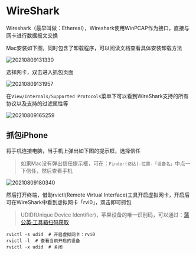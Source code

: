 # WireShark

Wireshark（最早叫做：Ethereal），Wireshark使用WinPCAP作为接口，直接与网卡进行数据报文交换

Mac安装如下图，同时包含了卸载程序，可以阅读文档查看具体安装卸载方法

![20210809131330](http://image.zuoright.com/20210809131330.png)

选择网卡，双击进入抓包页面

![20210809131957](http://image.zuoright.com/20210809131957.png)

在`View/Internals/Supported Protocols`菜单下可以看到WireShark支持的所有协议以及支持的过滤属性等

![20210809165259](http://image.zuoright.com/20210809165259.png)

## 抓包iPhone

将手机连接电脑，当手机上弹出如下图的提示框，选择信任

> 如果Mac没有弹出信任提示框，可在：`Finder(访达)-位置-「设备名」`中点一下信任，然后查看手机

![20210809180340](http://image.zuoright.com/20210809180340.png)

然后打开终端，借助rvictl(Remote Virtual Interface)工具开启虚拟网卡，开启后可在WireShark中看到虚拟网卡「rvi0」，双击即可抓包

> UDID(Unique Device Identifier)，苹果设备的唯一识别码，可以通过：[蒲公英·工具箱扫码获取](https://www.pgyer.com/tools/udid)

```shell
rvictl -s udid  # 开启虚拟网卡：rvi0
rvictl -l  # 查看当前开启的设备
rvictl -x udid  # 关闭
```
